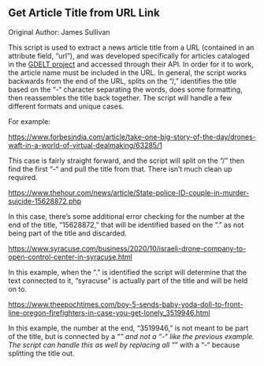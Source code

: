 ## Get Article Title from URL Link

Original Author: James Sullivan

This script is used to extract a news article title from a URL (contained in an attribute field, “url”), and was developed specifically for articles cataloged in the [GDELT project](https://www.gdeltproject.org/) and accessed through their API. In order for it to work, the article name must be included in the URL. In general, the script works backwards from the end of the URL, splits on the “/,” identifies the title based on the “-“ character separating the words, does some formatting, then reassembles the title back together. The script will handle a few different formats and unique cases.

For example:

https://www.forbesindia.com/article/take-one-big-story-of-the-day/drones-waft-in-a-world-of-virtual-dealmaking/63285/1

This case is fairly straight forward, and the script will split on the “/” then find the first “-“ and pull the title from that. There isn’t much clean up required.

https://www.thehour.com/news/article/State-police-ID-couple-in-murder-suicide-15628872.php

In this case, there’s some additional error checking for the number at the end of the title, “15628872,” that will be identified based on the “.” as not being part of the title and discarded.

https://www.syracuse.com/business/2020/10/israeli-drone-company-to-open-control-center-in-syracuse.html

In this example, when the “.” is identified the script will determine that the text connected to it, “syracuse” is actually part of the title and will be held on to.

https://www.theepochtimes.com/boy-5-sends-baby-yoda-doll-to-front-line-oregon-firefighters-in-case-you-get-lonely_3519946.html

In this example, the number at the end, “3519946,” is not meant to be part of the title, but is connected by a “_” and not a “-“ like the previous example. The script can handle this as well by replacing all “_” with a “-“ because splitting the title out.
